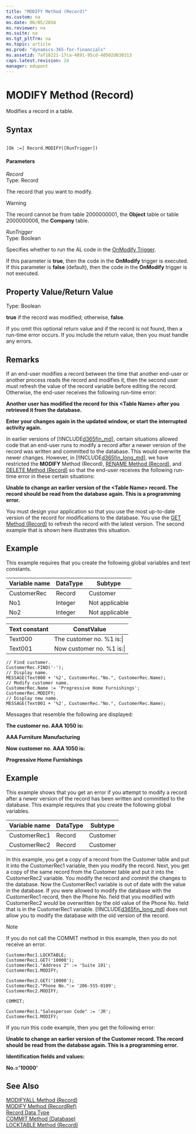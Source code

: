 ```yaml
---
title: "MODIFY Method (Record)"
ms.custom: na
ms.date: 06/05/2016
ms.reviewer: na
ms.suite: na
ms.tgt_pltfrm: na
ms.topic: article
ms.prod: "dynamics-365-for-financials"
ms.assetid: 7af18221-17ca-4891-95cd-40502d638313
caps.latest.revision: 24
manager: edupont
---
```

# MODIFY Method (Record)
Modifies a record in a table.  
  
## Syntax  
  
```  
  
[Ok :=] Record.MODIFY([RunTrigger])  
```  
  
#### Parameters  
 *Record*  
 Type: Record  
  
 The record that you want to modify.  
  
> [!WARNING]  
>  The record cannot be from table 2000000001, the **Object** table or table 2000000006, the **Company** table.  
  
 *RunTrigger*  
 Type: Boolean  
  
 Specifies whether to run the AL code in the [OnModify Trigger](OnModify-Trigger.md).  
  
 If this parameter is **true**, then the code in the **OnModify** trigger is executed. If this parameter is **false** \(default\), then the code in the **OnModify** trigger is not executed.  
  
## Property Value/Return Value  
 Type: Boolean  
  
 **true** if the record was modified; otherwise, **false**.  
  
 If you omit this optional return value and if the record is not found, then a run-time error occurs. If you include the return value, then you must handle any errors.  
  
## Remarks  
 If an end-user modifies a record between the time that another end-user or another process reads the record and modifies it, then the second user must refresh the value of the record variable before editing the record. Otherwise, the end-user receives the following run-time error:  
  
 **Another user has modified the record for this \<Table Name> after you retrieved it from the database.**  
  
 **Enter your changes again in the updated window, or start the interrupted activity again.**  
  
 In earlier versions of [!INCLUDE[d365fin_md](../includes/d365fin_md.md)], certain situations allowed code that an end-user runs to modify a record after a newer version of the record was written and committed to the database. This would overwrite the newer changes. However, in [!INCLUDE[d365fin_long_md](../includes/d365fin_long_md.md)], we have restricted the **MODIFY** Method \(Record\), [RENAME Method \(Record\)](devenv-RENAME-Method-Record.md), and [DELETE Method \(Record\)](devenv-DELETE-Method-Record.md) so that the end-user receives the following run-time error in these certain situations:  
  
 **Unable to change an earlier version of the \<Table Name> record. The record should be read from the database again. This is a programming error.**  
  
 You must design your application so that you use the most up-to-date version of the record for modifications to the database. You use the [GET Method \(Record\)](devenv-GET-Method-Record.md) to refresh the record with the latest version. The second example that is shown here illustrates this situation.  
  
## Example  
 This example requires that you create the following global variables and text constants.  
  
|Variable name|DataType|Subtype|  
|-------------------|--------------|-------------|  
|CustomerRec|Record|Customer|  
|No1|Integer|Not applicable|  
|No2|Integer|Not applicable|  
  
|Text constant|ConstValue|  
|-------------------|----------------|  
|Text000|The customer no. %1 is:\\|  
|Text001|Now customer no. %1 is:\\|  
  
```  
// Find customer.  
CustomerRec.FIND('-');  
// Display name.  
MESSAGE(Text000 + '%2', CustomerRec."No.", CustomerRec.Name);  
// Modify customer name.  
CustomerRec.Name := 'Progressive Home Furnishings';  
CustomerRec.MODIFY;  
// Display new name.  
MESSAGE(Text001 + '%2', CustomerRec."No.", CustomerRec.Name);  
```  
  
 Messages that resemble the following are displayed:  
  
 **The customer no. AAA 1050 is:**  
  
 **AAA Furniture Manufacturing**  
  
 **Now customer no. AAA 1050 is:**  
  
 **Progressive Home Furnishings**  
  
## Example  
 This example shows that you get an error if you attempt to modify a record after a newer version of the record has been written and committed to the database. This example requires that you create the following global variables.  
  
|Variable name|DataType|Subtype|  
|-------------------|--------------|-------------|  
|CustomerRec1|Record|Customer|  
|CustomerRec2|Record|Customer|  
  
 In this example, you get a copy of a record from the Customer table and put it into the CustomerRec1 variable, then you modify the record. Next, you get a copy of the same record from the Customer table and put it into the CustomerRec2 variable. You modify the record and commit the changes to the database. Now the CustomerRec1 variable is out of date with the value in the database. If you were allowed to modify the database with the CustomerRec1 record, then the Phone No. field that you modified with CustomerRec2 would be overwritten by the old value of the Phone No. field that is in the CustomerRec1 variable. [!INCLUDE[d365fin_long_md](../includes/d365fin_long_md.md)] does not allow you to modify the database with the old version of the record.  
  
> [!NOTE]  
>  If you do not call the COMMIT method in this example, then you do not receive an error.  
  
```  
CustomerRec1.LOCKTABLE;  
CustomerRec1.GET('10000');  
CustomerRec1."Address 2" := 'Suite 101';  
CustomerRec1.MODIFY;  
  
CustomerRec2.GET('10000');  
CustomerRec2."Phone No.":= '206-555-0109';  
CustomerRec2.MODIFY;  
  
COMMIT;  
  
CustomerRec1."Salesperson Code" := 'JR';  
CustomerRec1.MODIFY;  
```  
  
 If you run this code example, then you get the following error:  
  
 **Unable to change an earlier version of the Customer record. The record should be read from the database again. This is a programming error.**  
  
 **Identification fields and values:**  
  
 **No.='10000'**  
  
## See Also  
 [MODIFYALL Method \(Record\)](devenv-MODIFYALL-Method-Record.md)   
 [MODIFY Method \(RecordRef\)](devenv-MODIFY-Method-RecordRef.md)   
 [Record Data Type](Record-Data-Type.md)   
 [COMMIT Method \(Database\)](devenv-COMMIT-Method-Database.md)   
 [LOCKTABLE Method \(Record\)](devenv-LOCKTABLE-Method-Record.md)